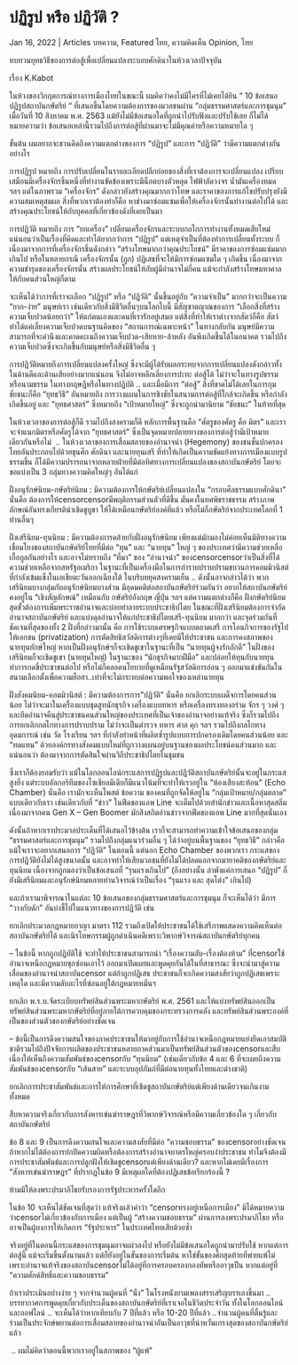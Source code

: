 # ปฏิรูป หรือ ปฏิวัติ ? 

Jan 16, 2022 | Articles บทความ, Featured ไทย, ความคิดเห็น Opinion, ไทย





ทบทวนยุทธวิธีของการต่อสู้เพื่อเปลี่ยนแปลงระบอบศักดินาในห้วงเวลาปัจจุบัน 

เรื่อง K.Kabot

ในห้วงของวิกฤตการณ์ทางการเมืองไทยในขณะนี้ ผมคิดว่าคงไม่มีใครที่ไม่เคยได้ยิน “ 10 ข้อเสนอปฏิรูปสถาบันกษัตริย์ “ ที่เสนอขึ้นโดยความต้องการของมวลชนผ่าน “กลุ่มธรรมศาสตร์และการชุมนุม” เมื่อวันที่ 10 สิงหาคม พ.ศ. 2563 แม้ยังไม่มีข้อเสนอใดที่ถูกนำไปรับฟังและปรับใช้เลย ก็ไม่ได้หมายความว่า ข้อเสนอเหล่านี้รวมไปถึงการต่อสู้ที่ผ่านมาจะไม่มีคุณค่าหรือความหมายใด ๆ

ขั้นต้น ผมอยากจะชวนคิดถึงความแตกต่างของการ “ปฏิรูป” และการ “ปฏิวัติ” ว่ามีความแตกต่างกันอย่างไร

การปฏิรูป หมายถึง การปรับเปลี่ยนในรายละเอียดปลีกย่อยของสิ่งที่เราต้องการจะเปลี่ยนแปลง เปรียบเสมือนมีเครื่องจักรชิ้นหนึ่งที่ทำงานขัดข้องเพราะมีน็อตบางตัวหลุด ไฟฟ้าลัดวงจร น้ำมันเครื่องหมด ฯลฯ แต่ในภาพรวม “เครื่องจักร” ดังกล่าวยังสร้างคุณมากกว่าโทษ และราคาของการแก้ไขปรับปรุงยังมีความสมเหตุสมผล สิ่งที่พวกเราต้องทำก็คือ หาช่างมาซ่อมแซมเพื่อให้เครื่องจักรนั้นทำงานต่อไปได้ และสร้างคุณประโยชน์ให้กับบุคคลที่เกี่ยวข้องดังที่เคยเป็นมา

การปฏิวัติ หมายถึง การ “ยกเครื่อง” เปลี่ยนเครื่องจักรและระบบกลไกการทำงานทั้งหมดเสียใหม่ แน่นอนว่าเป็นเรื่องที่คิดและทำได้ยากกว่าการ “ปฏิรูป” แต่เหตุจำเป็นที่ต้องทำการเปลี่ยนทั้งระบบ ก็เนื่องมาจากการที่เครื่องจักรชิ้นดังกล่าว “สร้างโทษมากกว่าคุณประโยชน์” มีราคาของการซ่อมแซ่มมากเกินไป หรือในหลายกรณี เครื่องจักรนั้น (ถูก) ปฏิเสธที่จะให้มีการซ่อมแซมใด ๆ เกิดขึ้น เนื่องมาจากความชำรุดของเครื่องจักรนั้น สร้างผลประโยชน์ให้กับผู้มีอำนาจไม่กี่คน แม้จะกำลังสร้างโทษมหาศาลให้กับคนส่วนใหญ่ก็ตาม

จะเห็นได้ว่าการที่เราจะเลือก “ปฏิรูป” หรือ “ปฏิวัติ” นั้นขึ้นอยู่กับ “ความจำเป็น” มากกว่าจะเป็นความ “ยาก-ง่าย” มนุษย์เรา เช่นเดียวกับสิ่งมีชีวิตอื่นๆบนโลกใบนี้ มีสัญชาตญาณของการ “เลือกสิ่งที่สร้างความเจ็บปวดน้อยกว่า” ให้แก่ตนเองและคนที่เรารักอยู่เสมอ แต่สิ่งที่ทำให้เราต่างจากสัตว์ก็คือ สัตว์ทำได้แค่เลี่ยงความเจ็บปวดบนฐานคิดของ “สถานการณ์เฉพาะหน้า” ในทางกลับกัน มนุษย์มีความสามารถที่จะคำนึงและคาดคะเนถึงความเจ็บปวด-เสียหาย-ล้าหลัง อันพึงเกิดขึ้นได้ในอนาคต รวมไปถึงความเจ็บปวดซึ่งจะเกิดขึ้นกับมนุษย์หรือสิ่งมีชีวิตอื่น ๆ

การปฏิวัติหมายถึงการเปลี่ยนแปลงครั้งใหญ่ ซึ่งจะมีผู้ได้รับผลกระทบจากการเปลี่ยนแปลงดังกล่าวทั้งในด้านดีและด้านเสียอย่างมากแน่นอน จึงไม่อาจหลีกเลี่ยงการปะทะ ต่อสู้ได้ ไม่ว่าจะในทางรูปธรรมหรือนามธรรม ในทางทฤษฎีหรือในทางปฏิบัติ .. และเมื่อมีการ “ต่อสู้” สิ่งที่ขาดไม่ได้เลยในการกุมชัยชนะก็คือ “ยุทธวิธี” อันหมายถึง การวางแผนในการชิงชัยในสนามการต่อสู้ที่ใกล้จะเกิดขึ้น หรือกำลังเกิดขึ้นอยู่ และ “ยุทธศาสตร์” ซึ่งหมายถึง “เป้าหมายใหญ่” ซึ่งจะถูกนำมานิยาม “ชัยชนะ” ในท้ายที่สุด

ในห้วงเวลาของการต่อสู้ก็ดี รวมไปถึงสงครามก็ดี หลักการพื้นฐานคือ “ศัตรูของศัตรู คือ มิตร” และเราจะจำแนกมิตรหรือศัตรูได้จาก “ยุทธศาสตร์” ซึ่งเป็นจุดหมายปลายทางของการต่อสู้ว่ามีเป้าหมายเดียวกันหรือไม่  .. ในห้วงเวลาของการเสื่อมสลายของอำนาจนำ (Hegemony) ของชนชั้นปกครองไทยอันประกอบไปด้วยขุนศึก ศักดินา และนายทุนเสรี ที่ทำให้เกิดเป็นความขัดแย้งทางการเมืองแบบรูปธรรมขึ้น ก็ได้มีความปรารถนาจากหลายฝ่ายที่มีต่อทิศทางการเปลี่ยนแปลงของสถาบันกษัตริย์ โดยจะขอแบ่งเป็น 3 กลุ่มทางความคิดใหญ่ๆ อันได้แก่ 



ฝั่งอนุรักษ์นิยม-กษัตริย์นิยม : มีความต้องการให้กษัตริย์เปลี่ยนแปลงใน “กรอบศีลธรรมแบบศักดินา” นั่นคือ ต้องการให้censorcensorมีพฤติกรรมส่วนตัวที่ดีขึ้น มั่นคงในทศพิธราชธรรม สร้างภาพลักษณ์อันทรงเกียรติน่าเชิดชูบูชา ให้ได้เหมือนกษัตริย์องค์ที่แล้ว หรือไม่ก็กษัตริย์จากประเทศโลกที่ 1 ท่านอื่นๆ





 ฝั่งเสรีนิยม-ทุนนิยม : มีความต้องการคล้ายกับฝั่งอนุรักษ์นิยม เพียงแต่มักมองไม่ค่อยเห็นมิติทางความเชื่อมโยงของสถาบันกษัตริย์ไทยที่มีต่อ “ทุน” และ “นายทุน” ใหญ่ ๆ ของประเทศว่ามีความช่วยเหลือเกื้อกูลกันอย่างไร และอาจไม่ทราบถึง “ที่มา” ของ “อำนาจนำ” ของcensorcensorว่าเป็นสิ่งที่ได้ความช่วยเหลือจากสหรัฐอเมริกา ในฐานะที่เป็นเครื่องมือในการกำราบปราบปรามขบวนการคอมมิวนิสต์ที่กำลังเข้มแข็งในเอเชียตะวันออกเฉียงใต้ ในบริบทยุคสงครามเย็น .. ดังนั้นอาจกล่าวได้ว่า พวกเสรีนิยมบางกลุ่มกับอนุรักษ์นิยมบางส่วน มีอุดมคติต่อสถาบันกษัตริย์ร่วมกันว่า อยากให้สถาบันกษัตริย์คงอยู่ใน “เชิงสัญลักษณ์” เหมือนกับ กษัตริย์อังกฤษ ญี่ปุ่น ฯลฯ แต่ความแตกต่างก็คือ ฝั่งกษัตริย์นิยมสุดขั้วต้องการเพิ่มพระราชอำนาจและบ่อยทำลายระบบประชาธิปไตย ในขณะที่ฝั่งเสรีนิยมต้องการจำกัดอำนาจสถาบันกษัตริย์ และแบ่งดุลอำนาจให้แก่ประชาธิปไตยเสรี-ทุนนิยม มากกว่า และจุดร่วมกันที่ชัดเจนที่สุดของทั้ง 2 ฝั่งที่กล่าวมานั้น คือ การใช้ระบบเศรษฐกิจแบบตลาดเสรี การโอนกิจการของรัฐไปให้เอกชน (privatization) การตัดสิทธิสวัสดิการต่างๆที่เคยมีให้ประชาชน และการคงสภาพของนายทุนยักษ์ใหญ่ หากเป็นฝั่งอนุรักษ์ฯก็จะเชิดชูเขาในฐานะที่เป็น “นายทุนผู้จงรักภักดี” ในฝั่งของเสรีนิยมก็จะเชิดชูเขา (นายทุนใหญ่) ในฐานะของ “นักธุรกิจมากฝีมือ” และปล่อยให้ทุนกับนายทุนทำการกดขี่ประชาชนต่อไป หรือไม่ก็คลอดนโยบายที่ดูเหมือนรัฐสวัสดิการอ่อน ๆ ออกมาแข่งขันกันในสนามเลือกตั้งเพื่อความฮือฮา..เท่าที่จะไม่กระทบต่อความพอใจของเหล่านายทุน

ฝั่งสังคมนิยม-คอมมิวนิสต์ : มีความต้องการการ”ปฏิวัติ” นั่นคือ ยกเลิกระบบเผด็จการโดยคนส่วนน้อย ไม่ว่าจะมาในเครื่องแบบชุดสูทนักธุรกิจ เครื่องแบบทหาร หรือเครื่องทรงทองอร่าม จักร ๆ วงศ์ ๆ และยึดอำนาจคืนสู่ประชาชนคนส่วนใหญ่ของประเทศที่เป็นเจ้าของอำนาจอย่างแท้จริง ซึ่งก็รวมไปถึงการยกเลิกกลไกทางการปราบปราม ไม่ว่าจะเป็นตำรวจ ทหาร ศาล คุก ฯลฯ รวมไปถึงกลไกทางอุดมการณ์ เช่น วัด โรงเรียน ฯลฯ ที่กำลังทำหน้าที่ผลิตซ้ำรูปแบบการปกครองเดิมโดยคนส่วนน้อย และ “ทดแทน” ด้วยองค์กรทางสังคมแบบใหม่ที่ถูกวางแผนอยู่บนฐานของผลประโยชน์คนส่วนมาก และแน่นอนว่า ต้องมาจากการตัดสินใจผ่านวิถีประชาธิปไตยในชุมชน



ซึ่งเราก็ต้องยอมรับว่า แม้ในโลกออนไลน์กระแสการปฏิรูปและปฏิวัติสถาบันกษัตริย์นั้นจะอยู่ในกระแสสูงยิ่ง แต่ระบบอัลกอริทึมของโซเชียลมีเดียก็มีแนวโน้มที่จะทำให้เราอยู่ใน “ห้องเสียงสะท้อน” (Echo Chamber) นั่นคือ เรามักจะเห็นโพสต์ ข้อความ ของคนที่ถูกจัดให้อยู่ใน “กลุ่มเป้าหมาย/กลุ่มตลาด” แบบเดียวกับเรา เช่นเดียวกับที่ “ข่าว” ในฟีดของแอพ Line จะเต็มไปด้วยสำนักข่าวและเนื้อหาสุดสลิ่ม เนื่องมาจากคน Gen X – Gen Boomer มักสิงสถิตอ่านข่าวจากฟีดของแอพ Line มากที่สุดนั่นเอง

ดังนั้นถ้าหากเราประมวลประเด็นที่ได้เสนอไว้ข้างต้น เราก็จะสามารถทำความเข้าใจข้อเสนอของกลุ่ม “ธรรมศาสตร์และการชุมนุม” รวมไปถึงกลุ่มแนวร่วมอื่น ๆ ได้ว่าอยู่บนพื้นฐานของ “ยุทธวิธี” กล่าวคือ แม้ใจเราจะอยากเสนอการ “ปฏิวัติ” ในตอนนี้ แต่นอก Echo Chamber ของพวกเรา กระแสของการปฏิวัติยังไม่ได้สูงขนาดนั้น และอาจทำให้เสียมวลชนที่ยังไม่ได้ปลดแอกจากมายาคติของกษัตริย์และทุนนิยม เนื่องจากถูกมองว่าเป็นข้อเสนอที่ “รุนแรงเกินไป” (ถึงอย่างนั้น ลำพังแค่การเสนอ “ปฏิรูป” ก็ยังมีเสรีนิยมและอนุรักษ์นิยมหลายท่านวิจารณ์ว่าเป็นเรื่อง “รุนแรง และ สุดโต่ง” เกินไป)

และถ้าเรามาพิจารณาในแต่ละ 10 ข้อเสนอของกลุ่มธรรมศาสตร์และการชุมนุม ก็จะเห็นได้ว่า มีการ “วางกับดัก” อันบ่งชี้ไปในแนวทางของการปฏิวัติ เช่น



 ยกเลิกประมวลกฎหมายอาญา มาตรา 112 รวมถึงเปิดให้ประชาชนได้ใช้เสรีภาพแสดงความคิดเห็นต่อสถาบันกษัตริย์ได้ และนิรโทษกรรมผู้ถูกดำเนินคดีเพราะวิพากษ์วิจารณ์สถาบันกษัตริย์ทุกคน



– ในข้อนี้ หากถูกปฏิบัติใช้ จะทำให้ประชาชนสามารถนำ “เรื่องความลับ-เรื่องต้องห้าม” ที่censorใช้อำนาจเหนือกฏหมายซุกซ่อนเอาไว้ ออกมาเปิดเผยและพูดคุยกันได้ในที่สาธารณะ ซึ่งจะนำมาสู่ความเสื่อมของอำนาจนำสถาบันcensor แต่ถ้าถูกปฏิเสธ ประชาชนก็จะเกิดความสงสัยว่าถูกปฏิเสธเพราะเหตุใด และมีความลับอะไรที่ซ่อนอยู่ใต้กฎหมายหมิ่นฯ



 ยกเลิก พ.ร.บ.จัดระเบียบทรัพย์สินส่วนพระมหากษัตริย์ พ.ศ. 2561 และให้แบ่งทรัพย์สินออกเป็นทรัพย์สินส่วนพระมหากษัตริย์ที่อยู่ภายใต้การควบคุมของกระทรวงการคลัง และทรัพย์สินส่วนพระองค์ที่เป็นของส่วนตัวของกษัตริย์อย่างชัดเจน



– ข้อนี้เป็นการดึงความสนใจของภาคประชาชนให้มาอยู่กับการใช้อำนาจเหนือกฎหมายแย่งยึดเอาสมบัติชาติรวมไปถึงปัจจัยการผลิตของประชาชนหลายภาคส่วนมาเป็นทรัพย์สินส่วนตัวของcensorและสืบเนื่องให้เห็นถึงความสัมพันธ์ของcensorกับ “ทุนนิยม” (เช่นเดียวกับข้อ 4 และ 6 ที่จะเผยถึงความสัมพันธ์ของcensorกับ “เส้นสาย” และระบบอุปภัมภ์ที่มีต่อนายทุนทั้งไทยและต่างชาติ)



 ยกเลิกการประชาสัมพันธ์และการให้การศึกษาที่เชิดชูสถาบันกษัตริย์แต่เพียงด้านเดียวจนเกินงามทั้งหมด

 สืบหาความจริงเกี่ยวกับการสังหารเข่นฆ่าราษฎรที่วิพากษ์วิจารณ์หรือมีความเกี่ยวข้องใด ๆ เกี่ยวกับสถาบันกษัตริย์



ข้อ 8 และ 9 เป็นการดึงความสนใจและความสงสัยที่มีต่อ “ความชอบธรรม” ของcensorอย่างชัดเจน ถ้าหากไม่ได้ต้องการปกปิดความผิดหรือต้องการสร้างอำนาจบาตรใหญ่ครอบงำประชาชน ทำไมจึงต้องมีการประชาสัมพันธ์และการปลูกฝังให้เชิดชูcensorแต่เพียงด้านเดียว? และหากไม่เคยมีเรื่องการ “สังหารเข่นฆ่าราษฎร” ที่ปรากฏในข้อ 9 มีเหตุผลใดที่ต้องปฏิเสธข้อเรียกร้องนี้ ?



 ห้ามมิให้ลงพระปรมาภิไธยรับรองการรัฐประหารครั้งใดอีก



ในข้อ 10 จะเห็นได้ชัดเจนที่สุดว่า แท้จริงแล้วคำว่า “censorทรงอยู่เหนือการเมือง” มิได้หมายความว่าcensorไม่เกี่ยวข้องกับการเมือง แต่เป็นผู้ “สร้างความชอบธรรม” ผ่านการลงพระปรมาภิไธย หรืออาจเป็นผู้บงการให้เกิดการ “รัฐประหาร” ในประเทศไทยเสียด้วยซ้ำ

จริงอยู่ที่ในตอนนี้กระแสของการชุมนุมอาจแผ่วลงไป หรือยังไม่มีข้อเสนอใดถูกนำมาปรับใช้ หากแต่การต่อสู้นี้ แม้จะเริ่มขึ้นตั้งนานแล้ว แต่ก็ยังอยู่ในขั้นของการเริ่มต้น หาใช่ขั้นของศึกสุดท้ายที่พ่ายแพ้ไม่ เพราะอำนาจแท้จริงของสถาบันcensorไม่ได้อยู่ที่การครอบครองกองทัพหรืออาวุธปืน หากแต่อยู่ที่ “ความศักด์สิทธิ์และความชอบธรรม”

ถ้าเราประเมินอย่างง่าย ๆ จากจำนวนผู้คนที่ “นั่ง” ในโรงหนังยามเพลงสรรเสริญบรรเลงขึ้นมา .. บรรยากาศการพูดคุยเกี่ยวกับประเด็นของสถาบันกษัตริย์ที่เราเจอในชีวิตประจำวัน ทั้งในโลกออนไลน์และออฟไลน์ .. จะเห็นได้ว่าหากเทียบกับ 7 ปีที่แล้ว หรือ 10-20 ปีที่แล้ว ..จำนวนผู้คนที่ตื่นรู้และร่วมเป็นประจักษ์พยานต่อการเสื่อมสลายของอำนาจนำอันเป็นอาวุธที่น่าหวั่นเกรงสุดของสถาบันกษัตริย์แล้ว

 .. ผมไม่คิดว่าตอนนี้พวกเราอยู่ในสภาพของ “ผู้แพ้”